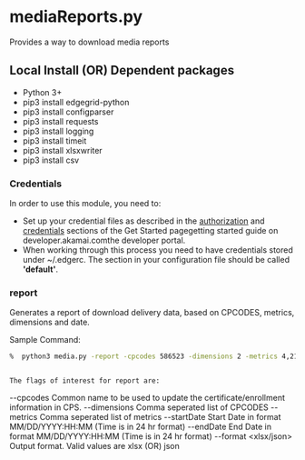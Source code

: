 # mediaReports.py
Provides a way to download media reports

## Local Install (OR) Dependent packages
* Python 3+
* pip3 install edgegrid-python
* pip3 install configparser
* pip3 install requests
* pip3 install logging
* pip3 install timeit
* pip3 install xlsxwriter
* pip3 install csv

### Credentials
In order to use this module, you need to:
* Set up your credential files as described in the [authorization](https://developer.akamai.com/introduction/Prov_Creds.html) and [credentials](https://developer.akamai.com/introduction/Conf_Client.html) sections of the Get Started pagegetting started guide on developer.akamai.comthe developer portal.  
* When working through this process you need to have credentials stored under ~/.edgerc.  The section in your configuration file should be called **'default'**.

### report
Generates a report of download delivery data, based on CPCODES, metrics, dimensions and date.

Sample Command:
```bash
%  python3 media.py -report -cpcodes 586523 -dimensions 2 -metrics 4,21,20,18,28,29,103,113,165,16 -startDate 02/20/2018:20:30 -endDate 02/20/2018:20:45 -format json
```

```

The flags of interest for report are:

```
  --cpcodes <cpcode>  Common name to be used to update the certificate/enrollment information in CPS.
  --dimensions <dimensions> Comma seperated list of CPCODES
  --metrics <metrics> Comma seperated list of metrics
  --startDate <Date> Start Date in format MM/DD/YYYY:HH:MM  (Time is in 24 hr format)
  --endDate <Date> End Date in format MM/DD/YYYY:HH:MM  (Time is in 24 hr format)
  --format <xlsx/json> Output format. Valid values are xlsx (OR) json
```


